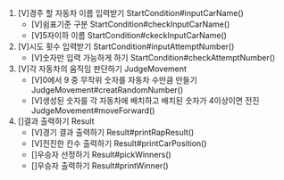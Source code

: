 1. [V]경주 할 자동차 이름 입력받기 StartCondition#inputCarName()
    - [V]쉼표기준 구분 StartCondition#checkInputCarName()
    - [V]5자이하 이름 StartCondition#ckeckInputCarName()
2. [V]시도 횟수 입력받기 StartCondition#inputAttemptNumber()
    - [V]숫자만 입력 가능하게 하기 StartCondition#checkAttemptNumber()
3. [V]각 자동차의 움직임 판단하기 JudgeMovement
    - [V]0에서 9 중 무작위 숫자를 자동차 수만큼 만들기 JudgeMovement#creatRandomNumber()
    - [V]생성된 숫자를 각 자동차에 배치하고 배치된 숫자가 4이상이면 전진 JudgeMovement#moveForward()
4. []결과 출력하기 Result
    - [V]경기 결과 출력하기 Result#printRapResult()
    - [V]전진한 칸수 출력하기 Result#printCarPosition()
    - []우승자 선정하기 Result#pickWinners()
    - []우승자 출력하기 Result#printWinner()
